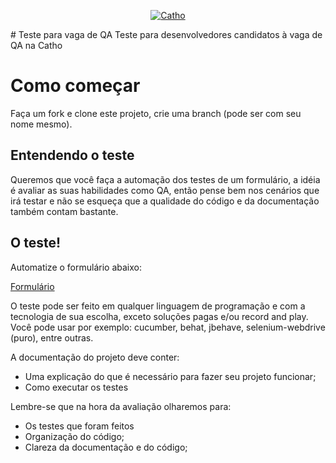 <p align="center">
  <a href="http://www.catho.com.br">
      <img src="http://static.catho.com.br/svg/site/logoCathoB2c.svg" alt="Catho"/>
  </a>
</p>
# Teste para vaga de QA
Teste para desenvolvedores candidatos à vaga de QA na Catho

# Como começar 
Faça um fork e clone este projeto, crie uma branch (pode ser com seu nome mesmo).

## Entendendo o teste
Queremos que você faça a automação dos testes de um formulário, a idéia é avaliar as suas habilidades como QA, então pense bem nos cenários que irá testar e não se esqueça que a qualidade do código e da documentação também contam bastante.

## O teste!
Automatize o formulário abaixo:

 <a href="https://www.w3schools.com/php/demo_form_validation_complete.php">Formulário</a>
 
 O teste pode ser feito em qualquer linguagem de programação e com a tecnologia de sua escolha, exceto soluções pagas e/ou record and play.
 Você pode usar por exemplo: cucumber, behat, jbehave, selenium-webdrive (puro), entre outras.

A documentação do projeto deve conter:
- Uma explicação do que é necessário para fazer seu projeto funcionar;
- Como executar os testes

Lembre-se que na hora da avaliação olharemos para:
- Os testes que foram feitos
- Organização do código;
- Clareza da documentação e do código;

